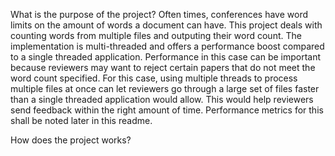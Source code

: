 What is the purpose of the project?
Often times, conferences have word limits on the amount of words a document can have. This project deals with counting words from multiple files and outputing their word count. 
The implementation is multi-threaded and offers a performance boost compared to a single threaded application. Performance in this case can be important because reviewers may want to reject certain papers that do not meet the word count specified. For this case, using multiple threads to process multiple files at once can let reviewers go through a large set of files faster than a single threaded application would allow. This would help reviewers send feedback within the right amount of time.
Performance metrics for this shall be noted later in this readme. 

How does the project works?

